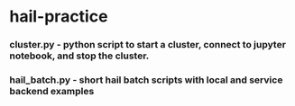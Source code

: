 # hail-practice
### cluster.py - python script to start a cluster, connect to jupyter notebook, and stop the cluster.

### hail_batch.py - short hail batch scripts with local and service backend examples 

